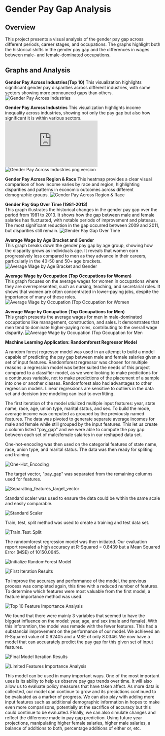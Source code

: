 # Gender Pay Gap Analysis

## Overview
This project presents a visual analysis of the gender pay gap across different periods, career stages, and occupations. The graphs highlight both the historical shifts in the gender pay gap and the differences in wages between male- and female-dominated occupations.

## Graphs and Analysis

**Gender Pay Across Industries(Top 10)**
This visualization highlights significant gender pay disparities across different industries, with some sectors showing more pronounced gaps than others. ![Gender Pay Across Industries](https://github.com/JMiceli7/gender-gap-analysis/blob/main/Project%204%20Graphics/male_to_female_salary_ratio.png)

**Gender Pay Across Industries**
This visualization highlights income inequality across industries, showing not only the pay gap but also how significant it is within various sectors.
![Gender Pay Across Industries interactive plot version](https://github.com/JMiceli7/gender-gap-analysis/blob/main/Project%204%20Graphics/interactive_plot.html) 
![Gender Pay Across Industries png version](https://github.com/JMiceli7/gender-gap-analysis/blob/main/Project%204%20Graphics/Gender%20Pay%20by%20Industry%20dot%20plot.png)

**Gender Pay Across Region & Race** 
This heatmap provides a clear visual comparison of how income varies by race and region, highlighting disparities and patterns in economic outcomes across different demographic groups. ![Gender Pay Across Region & Race](https://github.com/JMiceli7/gender-gap-analysis/blob/main/Project%204%20Graphics/mean_income_by_region_and_race.png)


 **Gender Pay Gap Over Time (1981-2013)**  
   This graph illustrates the historical changes in the gender pay gap over the period from 1981 to 2013. It shows how the gap between male and female salaries has fluctuated, with notable periods of improvement and plateaus. The most significant reduction in the gap occurred between 2009 and 2011, but disparities still remain.
![Gender Pay Gap Over Time](https://github.com/JMiceli7/gender-gap-analysis/blob/main/Project%204%20Graphics/pay_gap_over_time.png)

 **Average Wage by Age Bracket and Gender**  
   This graph breaks down the gender pay gap by age group, showing how the disparity grows as individuals age. It reveals that women earn progressively less compared to men as they advance in their careers, particularly in the 40-50 and 50+ age brackets.
   ![Average Wage by Age Bracket and Gender](https://github.com/JMiceli7/gender-gap-analysis/blob/main/Project%204%20Graphics/bar_gap_ages.png)

 **Average Wage by Occupation (Top Occupations for Women)**  
   This graph focuses on the average wages for women in occupations where they are overrepresented, such as nursing, teaching, and secretarial roles. It shows that women are often concentrated in lower-paying jobs, despite the importance of many of these roles.
   ![Average Wage by Occupation (Top Occupation for Women](https://github.com/JMiceli7/gender-gap-analysis/blob/main/Project%204%20Graphics/women_occ.png)

 **Average Wage by Occupation (Top Occupations for Men)**  
   This graph presents the average wages for men in male-dominated occupations like management, construction, and sales. It demonstrates that men tend to dominate higher-paying roles, contributing to the overall wage disparity.
   ![Average Wage by Occupation (Top Occupation for Men](https://github.com/JMiceli7/gender-gap-analysis/blob/main/Project%204%20Graphics/men_occ.png)

**Machine Learning Application: Randomforest Regressor Model**

   A random forest regressor model was used in an attempt to build a model capable of predicting the pay gap between male and female salaries given a set of input features. Randomforest regressor was chosen for multiple reasons: a regression model was better suited the needs of this project compared to a classifier model, as we were looking to make predicitons for a continuous variable, not to make predictions of the placement of a sample into one or another classes. Randomforest also had advantages to other regression models. Linear regressions are sensitive to outliers in the data set and decision tree modeling can lead to overfitting. 
   
   The first iteration of the model utiulized multiple input features: year, state name, race, age, union type, marital status, and sex. To build the mode, average income was computed as grouped by the previously named features. The data was pivoted to generate separate average incomes for male and female while still grouped by the input features. This let us create a column listed "pay_gap" and we were able to compute the pay gap between each set of male/female salaries in our reshaped data set. 
   
   One-hot-encoding was then used on the categorial features of state name, race, union type, and marital status. The data was then ready for spliting and training. 
   
![One-Hot_Encoding](https://github.com/JMiceli7/gender-gap-analysis/blob/main/Project%204%20Graphics/one_hot_encoding.png)

   The target vector, "pay_gap" was separated from the remaining columns used for features.    

![Separating_features_target_vector](https://github.com/JMiceli7/gender-gap-analysis/blob/main/Project%204%20Graphics/separated_features_target_vector.png)

   Standard scaler was used to ensure the data could be within the same scale and easily comparable. 
   
![Standard Scaler](https://github.com/JMiceli7/gender-gap-analysis/blob/main/Project%204%20Graphics/standard_scaler.png)
   
   Train, test, split method was used to create a training and test data set. 

![Train_Test_Split](https://github.com/JMiceli7/gender-gap-analysis/blob/main/Project%204%20Graphics/train_test_split.png)
   
   The randomforest regression model was then initiated. Our evaluation report revealed a high accuracy at R-Squared = 0.8439 but a Mean Squared Error (MSE) of 10150.0645.

![Initialize RandomForest Model](https://github.com/JMiceli7/gender-gap-analysis/blob/main/Project%204%20Graphics/randomforest_regressor_model_initialization.png)

![First Iteration Results](https://github.com/JMiceli7/gender-gap-analysis/blob/main/Project%204%20Graphics/first_iteration_model_results.png)

   To improve the accuracy and performance of the model, the previous process was completed again, this time with a reduced number of features. To determine which features were most valuable from the first model, a feature importance method was used.
   
![Top 10 Feature Importance Analysis](https://github.com/JMiceli7/gender-gap-analysis/blob/main/Project%204%20Graphics/Regression%20Model%20top%2010%20features.png)
   
   We found that there were mainly 3 variables that seemed to have the biggest influence on the model: year, age, and sex (male and female). With this inforamtion, the model was remade with the fewer features. This had a substancial improvement on the performance of our model. We achieved an R-Squared value of 0.92405 and a MSE of only 8.0346. We now have a model that can accuarately predict the pay gap for this given set of input features.

![Final Model Iteration Results](https://github.com/JMiceli7/gender-gap-analysis/blob/main/Project%204%20Graphics/improved_model_results.png)

![Limited Features Importance Analysis](https://github.com/JMiceli7/gender-gap-analysis/blob/main/Project%204%20Graphics/Regression%20Model%20limited%20features.png)

   This model can be used in many important ways. One of the most important uses is its ability to help us observe pay gap trends over time. It will also allow us to evaluate policy measures that have taken affect. As more data is collected, our model can continue to grow and its precictions continued to be evaluated as a marker of progress. We can also play with adding more input features such as additional demographic information in hopes to make even more comparisons, potentially at the sacrifice of accuracy but this could continue to be evaluated. FInally, we can also simulate changes and reflect the difference made in pay gap prediction. Using future year projections, manipulating higher female salaries, higher male salaries, a balance of additions to both, percentage additions of either or, etc. 
